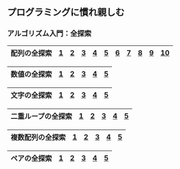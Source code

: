 ## プログラミングに慣れ親しむ
### アルゴリズム入門：全探索
|配列の全探索|[1](https://github.com/kaneda05/algo/blob/main/1/full_search/1/1.py)|[2](https://github.com/kaneda05/algo/blob/main/1/full_search/1/2.py)|[3](https://github.com/kaneda05/algo/blob/main/1/full_search/1/3.py)|[4](https://github.com/kaneda05/algo/blob/main/1/full_search/1/4.py)|[5](https://github.com/kaneda05/algo/blob/main/1/full_search/1/5.py)|[6](https://github.com/kaneda05/algo/blob/main/1/full_search/1/6.py)|[7](https://github.com/kaneda05/algo/blob/main/1/full_search/1/7.py)|[8](https://github.com/kaneda05/algo/blob/main/1/full_search/1/8.py)|[9](https://github.com/kaneda05/algo/blob/main/1/full_search/1/9.py)|[10](https://github.com/kaneda05/algo/blob/main/1/full_search/1/10.py)|
|:--:|:--:|:--:|:--:|:--:|:--:|:--:|:--:|:--:|:--:|:--:|

|数値の全探索|[1]()|[2]()|[3]()|[4]()|[5]()|
|:--:|:--:|:--:|:--:|:--:|:--:|

|文字の全探索|[1]()|[2]()|[3]()|[4]()|[5]()|
|:--:|:--:|:--:|:--:|:--:|:--:|

|二重ループの全探索|[1]()|[2]()|[3]()|[4]()|[5]()|
|:--:|:--:|:--:|:--:|:--:|:--:|

|複数配列の全探索|[1]()|[2]()|[3]()|[4]()|[5]()|
|:--:|:--:|:--:|:--:|:--:|:--:|

|ペアの全探索|[1]()|[2]()|[3]()|[4]()|[5]()|
|:--:|:--:|:--:|:--:|:--:|:--:|

